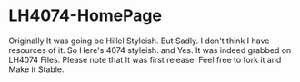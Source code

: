 # LH4074-HomePage
Originally It was going be Hillel Styleish. But Sadly. I don't think I have resources of it. So Here's 4074 styleish. and Yes. It was indeed grabbed on LH4074 Files. Please note that It was first release. Feel free to fork it and Make it Stable.
